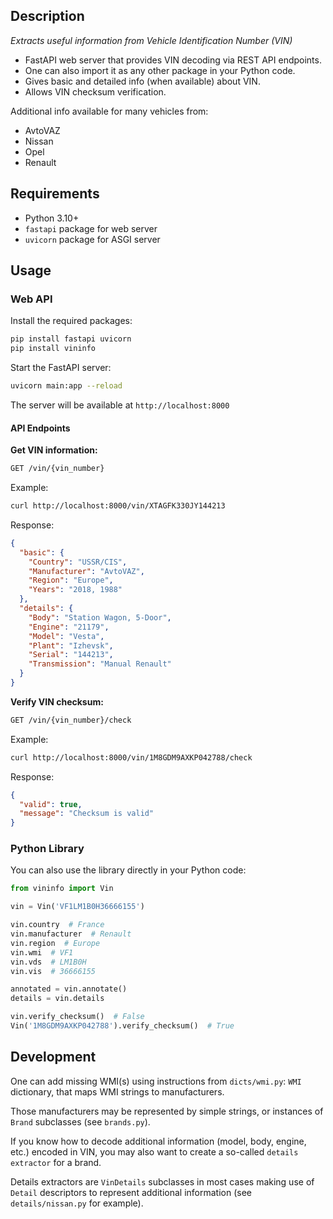 ## Description

_Extracts useful information from Vehicle Identification Number (VIN)_

- FastAPI web server that provides VIN decoding via REST API endpoints.
- One can also import it as any other package in your Python code.
- Gives basic and detailed info (when available) about VIN.
- Allows VIN checksum verification.

Additional info available for many vehicles from:

- AvtoVAZ
- Nissan
- Opel
- Renault

## Requirements

- Python 3.10+
- `fastapi` package for web server
- `uvicorn` package for ASGI server

## Usage

### Web API

Install the required packages:

```bash
pip install fastapi uvicorn
pip install vininfo
```

Start the FastAPI server:

```bash
uvicorn main:app --reload
```

The server will be available at `http://localhost:8000`

#### API Endpoints

**Get VIN information:**

```bash
GET /vin/{vin_number}
```

Example:

```bash
curl http://localhost:8000/vin/XTAGFK330JY144213
```

Response:

```json
{
  "basic": {
    "Country": "USSR/CIS",
    "Manufacturer": "AvtoVAZ",
    "Region": "Europe",
    "Years": "2018, 1988"
  },
  "details": {
    "Body": "Station Wagon, 5-Door",
    "Engine": "21179",
    "Model": "Vesta",
    "Plant": "Izhevsk",
    "Serial": "144213",
    "Transmission": "Manual Renault"
  }
}
```

**Verify VIN checksum:**

```bash
GET /vin/{vin_number}/check
```

Example:

```bash
curl http://localhost:8000/vin/1M8GDM9AXKP042788/check
```

Response:

```json
{
  "valid": true,
  "message": "Checksum is valid"
}
```

### Python Library

You can also use the library directly in your Python code:

```python
from vininfo import Vin

vin = Vin('VF1LM1B0H36666155')

vin.country  # France
vin.manufacturer  # Renault
vin.region  # Europe
vin.wmi  # VF1
vin.vds  # LM1B0H
vin.vis  # 36666155

annotated = vin.annotate()
details = vin.details

vin.verify_checksum()  # False
Vin('1M8GDM9AXKP042788').verify_checksum()  # True
```

## Development

One can add missing WMI(s) using instructions from `dicts/wmi.py`:
`WMI` dictionary, that maps WMI strings to manufacturers.

Those manufacturers may be represented by simple strings, or instances of `Brand`
subclasses (see `brands.py`).

If you know how to decode additional information (model, body, engine, etc.)
encoded in VIN, you may also want to create a so-called `details extractor`
for a brand.

Details extractors are `VinDetails` subclasses in most cases making use of
`Detail` descriptors to represent additional information
(see `details/nissan.py` for example).
